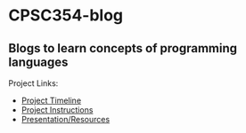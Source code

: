 # CPSC354-blog
## Blogs to learn concepts of programming languages 

Project Links:
* [Project Timeline](https://github.com/Namsinh/CPSC354-blog/Project_Timeline.md)
* [Project Instructions](https://github.com/Namsinh/CPSC354-blog/Project_Instructions.md)
* [Presentation/Resources](https://github.com/Namsinh/CPSC354-blog/Presentation.md)

